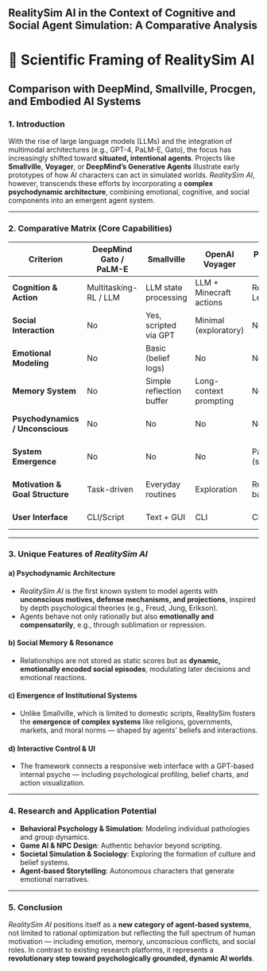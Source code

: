 ## RealitySim AI in the Context of Cognitive and Social Agent Simulation: A Comparative Analysis

# 📘 Scientific Framing of RealitySim AI  
## Comparison with DeepMind, Smallville, Procgen, and Embodied AI Systems

### 1. Introduction
With the rise of large language models (LLMs) and the integration of multimodal architectures (e.g., GPT-4, PaLM-E, Gato), the focus has increasingly shifted toward **situated, intentional agents**. Projects like **Smallville**, **Voyager**, or **DeepMind’s Generative Agents** illustrate early prototypes of how AI characters can act in simulated worlds. *RealitySim AI*, however, transcends these efforts by incorporating a **complex psychodynamic architecture**, combining emotional, cognitive, and social components into an emergent agent system.

---

### 2. Comparative Matrix (Core Capabilities)

| Criterion                           | DeepMind Gato / PaLM-E   | Smallville              | OpenAI Voyager          | Procgen + RL Baselines | **RealitySim AI**         |
|------------------------------------|---------------------------|--------------------------|--------------------------|-------------------------|----------------------------|
| **Cognition & Action**             | Multitasking-RL / LLM     | LLM state processing     | LLM + Minecraft actions  | Reinforcement Learning  | LLM + Intentional modeling |
| **Social Interaction**             | No                        | Yes, scripted via GPT    | Minimal (exploratory)    | No                      | Dynamic, emotional          |
| **Emotional Modeling**             | No                        | Basic (belief logs)      | No                       | No                      | Big Five + Emotion Grid     |
| **Memory System**                  | No                        | Simple reflection buffer | Long-context prompting   | No                      | Episodic + social memory    |
| **Psychodynamics / Unconscious**   | No                        | No                       | No                       | No                      | **Yes (defense, projection)** |
| **System Emergence**               | No                        | No                       | No                       | Partial (strategy)      | **Yes (state, religion, market)** |
| **Motivation & Goal Structure**    | Task-driven               | Everyday routines        | Exploration              | Reward-based            | **Internal goals + conflicts** |
| **User Interface**                 | CLI/Script                | Text + GUI               | CLI                      | CLI                     | **Visual UI + interaction** |

---

### 3. Unique Features of *RealitySim AI*

#### a) Psychodynamic Architecture
- *RealitySim AI* is the first known system to model agents with **unconscious motives, defense mechanisms, and projections**, inspired by depth psychological theories (e.g., Freud, Jung, Erikson).
- Agents behave not only rationally but also **emotionally and compensatorily**, e.g., through sublimation or repression.

#### b) Social Memory & Resonance
- Relationships are not stored as static scores but as **dynamic, emotionally encoded social episodes**, modulating later decisions and emotional reactions.

#### c) Emergence of Institutional Systems
- Unlike Smallville, which is limited to domestic scripts, RealitySim fosters the **emergence of complex systems** like religions, governments, markets, and moral norms — shaped by agents' beliefs and interactions.

#### d) Interactive Control & UI
- The framework connects a responsive web interface with a GPT-based internal psyche — including psychological profiling, belief charts, and action visualization.

---

### 4. Research and Application Potential

- **Behavioral Psychology & Simulation**: Modeling individual pathologies and group dynamics.
- **Game AI & NPC Design**: Authentic behavior beyond scripting.
- **Societal Simulation & Sociology**: Exploring the formation of culture and belief systems.
- **Agent-based Storytelling**: Autonomous characters that generate emotional narratives.

---

### 5. Conclusion
*RealitySim AI* positions itself as a **new category of agent-based systems**, not limited to rational optimization but reflecting the full spectrum of human motivation — including emotion, memory, unconscious conflicts, and social roles. In contrast to existing research platforms, it represents a **revolutionary step toward psychologically grounded, dynamic AI worlds**.
